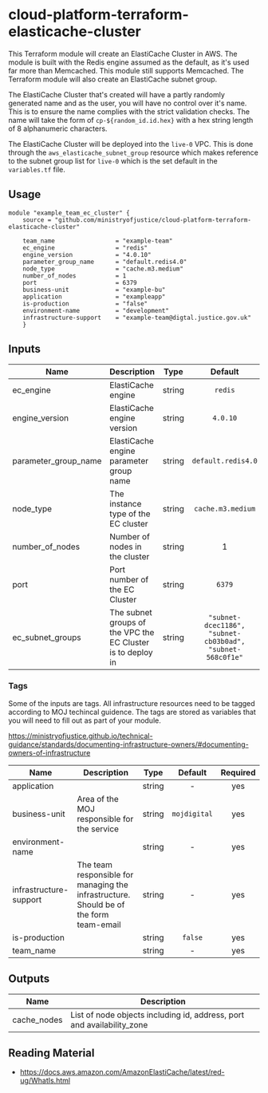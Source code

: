 # cloud-platform-terraform-elasticache-cluster
This Terraform module will create an ElastiCache Cluster in AWS. The module is built with the Redis engine assumed as the default, as it's used far more than Memcached. This module still supports Memcached. The Terraform module will also create an ElastiCache subnet group.

The ElastiCache Cluster that's created will have a partly randomly generated name and as the user, you will have no control over it's name. This is to ensure the name complies with the strict validation checks. The name will take the form of `cp-${random_id.id.hex}` with a hex string length of 8 alphanumeric characters.

The ElastiCache Cluster will be deployed into the `live-0` VPC. This is done through the `aws_elasticache_subnet_group` resource which makes reference to the subnet group list for `live-0` which is the set default in the `variables.tf` file.

## Usage

```hcl
module "example_team_ec_cluster" {
    source = "github.com/ministryofjustice/cloud-platform-terraform-elasticache-cluster"

    team_name                 = "example-team"
    ec_engine                 = "redis"
    engine_version            = "4.0.10"
    parameter_group_name      = "default.redis4.0"
    node_type                 = "cache.m3.medium"
    number_of_nodes           = 1
    port                      = 6379
    business-unit             = "example-bu"
    application               = "exampleapp"
    is-production             = "false"
    environment-name          = "development"
    infrastructure-support    = "example-team@digtal.justice.gov.uk"
    }
```
## Inputs

| Name | Description | Type | Default | Required |
|------|-------------|:----:|:-----:|:-----:|
| ec_engine | ElastiCache engine | string | `redis` | no |
| engine_version | ElastiCache engine version | string | `4.0.10` | no |
| parameter_group_name | ElastiCache engine parameter group name| string | `default.redis4.0` | no |
| node_type | The instance type of the EC cluster | string | `cache.m3.medium` | no |
| number_of_nodes | Number of nodes in the cluster | string | 1 | no
| port | Port number of the EC Cluster | string | `6379` | no |
| ec_subnet_groups | The subnet groups of the VPC the EC Cluster is to deploy in | string | `"subnet-dcec1186", "subnet-cb03b0ad", "subnet-568c0f1e"` | no |


### Tags

Some of the inputs are tags. All infrastructure resources need to be tagged according to MOJ techincal guidence. The tags are stored as variables that you will need to fill out as part of your module.

https://ministryofjustice.github.io/technical-guidance/standards/documenting-infrastructure-owners/#documenting-owners-of-infrastructure

| Name | Description | Type | Default | Required |
|------|-------------|:----:|:-----:|:-----:|
| application |  | string | - | yes |
| business-unit | Area of the MOJ responsible for the service | string | `mojdigital` | yes |
| environment-name |  | string | - | yes |
| infrastructure-support | The team responsible for managing the infrastructure. Should be of the form team-email | string | - | yes |
| is-production |  | string | `false` | yes |
| team_name |  | string | - | yes |

## Outputs

| Name | Description |
|------|-------------|
| cache_nodes | List of node objects including id, address, port and availability_zone |


## Reading Material

- https://docs.aws.amazon.com/AmazonElastiCache/latest/red-ug/WhatIs.html


